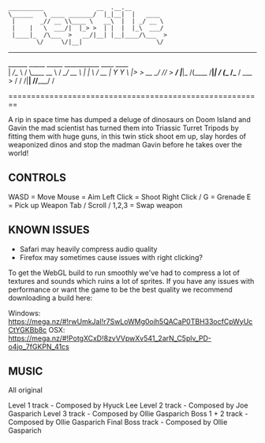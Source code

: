     __________               __  .__.__                
    \______   \ ____ _______/  |_|__|  |   ____        
     |       _// __ \\____ \   __\  |  | _/ __ \       
     |    |   \  ___/|  |_> >  | |  |  |_\  ___/       
     |____|_  /\___  >   __/|__| |__|____/\___  >      
            \/     \/|__|                     \/       
__________                                             
\______   \_____    _____ ___________     ____   ____  
 |       _/\__  \  /     \\____ \__  \   / ___\_/ __ \ 
 |    |   \ / __ \|  Y Y  \  |_> > __ \_/ /_/  >  ___/ 
 |____|_  /(____  /__|_|  /   __(____  /\___  / \___  >
        \/      \/      \/|__|       \//_____/      \/ 

========================================================

A rip in space time has dumped a deluge of dinosaurs on Doom Island and 
Gavin the mad scientist has turned them into Triassic Turret Tripods by
fitting them with huge guns, in this twin stick shoot em up, slay hordes of
weaponized dinos and stop the madman Gavin before he takes over the world!

CONTROLS
--------

WASD 					= Move
Mouse 					= Aim
Left Click 				= Shoot
Right Click / G 		= Grenade
E 						= Pick up Weapon
Tab / Scroll / 1,2,3 	= Swap weapon

KNOWN ISSUES
------------ 

- Safari may heavily compress audio quality
- Firefox may sometimes cause issues with right clicking?

To get the WebGL build to run smoothly we've had to compress a lot of textures
and sounds which ruins a lot of sprites.
If you have any issues with performance or want the game to be the best quality we 
recommend downloading a build here:

Windows: https://mega.nz/#!rwUmkJaI!r7SwLoWMg0oih5QACaP0TBH33ocfCpWyUcCtYGKBb8c
OSX: https://mega.nz/#!PotgXCxD!8zvVVpwXv541_2arN_C5plv_PD-o4jo_7fGKPN_41cs

MUSIC
-----
All original

Level 1 track - Composed by Hyuck Lee
Level 2 track - Composed by Joe Gasparich
Level 3 track - Composed by Ollie Gasparich
Boss 1 + 2 track - Composed by Ollie Gasparich 
Final Boss track - Composed by Ollie Gasparich
